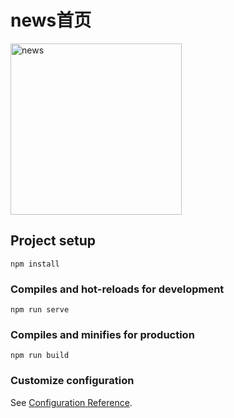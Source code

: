 # news首页

<img width="274" alt="news" src="https://user-images.githubusercontent.com/99640168/173191992-3577ae7d-8540-4541-9e14-fd38cf911291.png">

## Project setup
```
npm install
```

### Compiles and hot-reloads for development
```
npm run serve
```

### Compiles and minifies for production
```
npm run build
```

### Customize configuration
See [Configuration Reference](https://cli.vuejs.org/config/).
